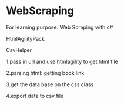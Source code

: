 # WebScraping

For learning purpose. Web Scraping with c#

HtmlAgilityPack

CsvHelper

1.pass in url and use htmlagility to get html file

2.parsing html: getting book link

3.get the data base on the css class

4.export data to csv file

